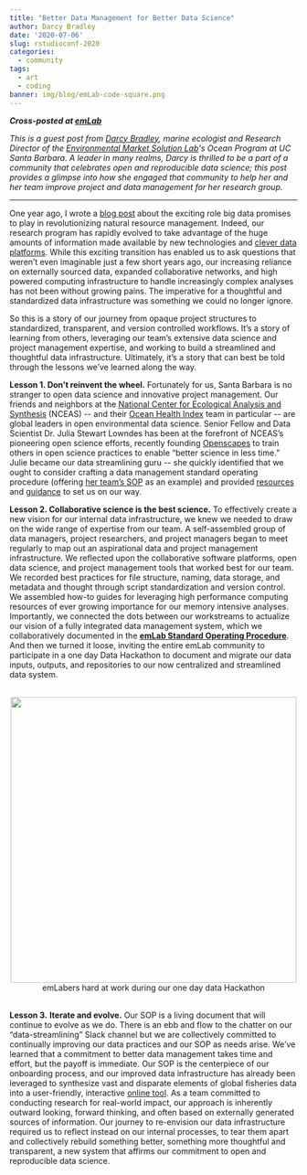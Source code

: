 ```yaml
---
title: "Better Data Management for Better Data Science"
author: Darcy Bradley
date: '2020-07-06'
slug: rstudioconf-2020
categories:
  - community
tags:
  - art
  - coding
banner: img/blog/emLab-code-square.png
---
```


***Cross-posted at [emLab](https://emlab.msi.ucsb.edu/news/blog/better-data-management-better-data-science)***

*This is a guest post from [Darcy Bradley](https://www.darcybradley.com/), marine ecologist and Research Director of the [Environmental Market Solution Lab](https://emlab.msi.ucsb.edu/)'s Ocean Program at UC Santa Barbara. A leader in many realms, Darcy is thrilled to be a part of a community that celebrates open and reproducible data science; this post provides a glimpse into how she engaged that community to help her and her team improve project and data management for her research group.*

---

One year ago, I wrote a [blog post](https://emlab.msi.ucsb.edu/news/blog/whats-so-big-about-big-data) about the exciting role big data promises to play in revolutionizing natural resource management. Indeed, our research program has rapidly evolved to take advantage of the huge amounts of information made available by new technologies and [clever data platforms](https://globalfishingwatch.org/). While this exciting transition has enabled us to ask questions that weren’t even imaginable just a few short years ago, our increasing reliance on externally sourced data, expanded collaborative networks, and high powered computing infrastructure to handle increasingly complex analyses has not been without growing pains. The imperative for a thoughtful and standardized data infrastructure was something we could no longer ignore. 

So this is a story of our journey from opaque project structures to standardized, transparent, and version controlled workflows. It’s a story of learning from others, leveraging our team’s extensive data science and project management expertise, and working to build a streamlined and thoughtful data infrastructure. Ultimately, it’s a story that can best be told through the lessons we’ve learned along the way. 

**Lesson 1. Don’t reinvent the wheel.** Fortunately for us, Santa Barbara is no stranger to open data science and innovative project management. Our friends and neighbors at the [National Center for Ecological Analysis and Synthesis](https://www.nceas.ucsb.edu/) (NCEAS) -- and their [Ocean Health Index](http://www.oceanhealthindex.org/) team in particular -- are global leaders in open environmental data science. Senior Fellow and Data Scientist Dr. Julia Stewart Lowndes has been at the forefront of NCEAS’s pioneering open science efforts, recently founding [Openscapes](https://www.openscapes.org/) to train others in open science practices to enable “better science in less time.” Julie became our data streamlining guru -- she quickly identified that we ought to consider crafting a data management standard operating procedure (offering [her team’s SOP](https://rawgit.com/OHI-Science/ohiprep/master/src/dataOrganization_SOP.html) as an example) and provided [resources](https://www.nature.com/articles/s41559-017-0160) and [guidance](https://openscapes.github.io/series/) to set us on our way.

**Lesson 2. Collaborative science is the best science.** To effectively create a new vision for our internal data infrastructure, we knew we needed to draw on the wide range of expertise from our team. A self-assembled group of data managers, project researchers, and project managers began to meet regularly to map out an aspirational data and project management infrastructure. We reflected upon the collaborative software platforms, open data science, and project management tools that worked best for our team. We recorded best practices for file structure, naming, data storage, and metadata and thought through script standardization and version control. We assembled how-to guides for leveraging high performance computing resources of ever growing importance for our memory intensive analyses. Importantly, we connected the dots between our workstreams to actualize our vision of a fully integrated data management system, which we collaboratively documented in the [**emLab Standard Operating Procedure**](https://emlab-ucsb.github.io/SOP/index.html). And then we turned it loose, inviting the entire emLab community to participate in a one day Data Hackathon to document and migrate our data inputs, outputs, and repositories to our now centralized and streamlined data system.

<br>
<center>
  <img src="/img/blog/emLabHacky.jpg" width="500px"></a>
   <figcaption>emLabers hard at work during our one day data Hackathon
</figcaption>
</center>
<br>

**Lesson 3.** **Iterate and evolve.** Our SOP is a living document that will continue to evolve as we do. There is an ebb and flow to the chatter on our “data-streamlining” Slack channel but we are collectively committed to continually improving our data practices and our SOP as needs arise. We’ve learned that a commitment to better data management takes time and effort, but the payoff is immediate. Our SOP is the centerpiece of our onboarding process, and our improved data infrastructure has already been leveraged to synthesize vast and disparate elements of global fisheries data into a user-friendly, interactive [online tool](https://emlab-ucsb.shinyapps.io/wff-fisheries-assessment/). As a team committed to conducting research for real-world impact, our approach is inherently outward looking, forward thinking, and often based on externally generated sources of information. Our journey to re-envision our data infrastructure required us to reflect instead on our internal processes, to tear them apart and collectively rebuild something better, something more thoughtful and transparent, a new system that affirms our commitment to open and reproducible data science. 

<br>